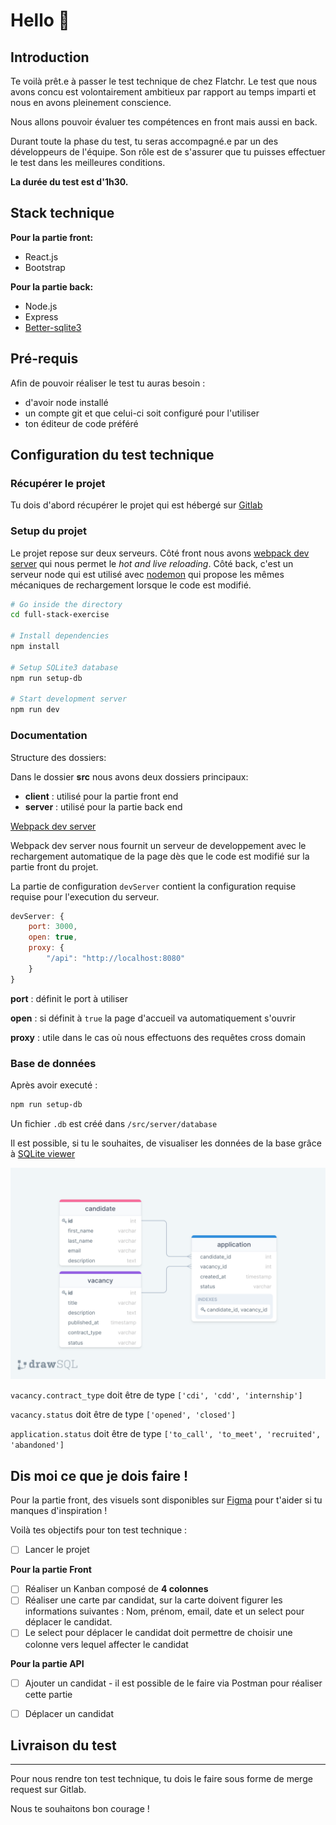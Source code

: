 # Hello 👋

## Introduction

Te voilà prêt.e à passer le test technique de chez Flatchr.
Le test que nous avons concu est volontairement ambitieux par rapport au
temps imparti et nous en avons pleinement conscience.

Nous allons pouvoir évaluer tes compétences en front mais aussi en back.

Durant toute la phase du test, tu seras accompagné.e par un des développeurs de l'équipe.
Son rôle est de s'assurer que tu puisses effectuer le test dans les meilleures conditions.

**La durée du test est d'1h30.**

## Stack technique

**Pour la partie front:**
- React.js
- Bootstrap

**Pour la partie back:**
- Node.js
- Express
- [Better-sqlite3](https://github.com/WiseLibs/better-sqlite3)

## Pré-requis

Afin de pouvoir réaliser le test tu auras besoin :

- d'avoir node installé
- un compte git et que celui-ci soit configuré pour l'utiliser
- ton éditeur de code préféré

## Configuration du test technique

### Récupérer le projet

Tu dois d'abord récupérer le projet qui est hébergé sur [Gitlab](https://gitlab.com/flatchr/public/full-stack-exercise.git)

### Setup du projet

Le projet repose sur deux serveurs.
Côté front nous avons [webpack dev server](https://webpack.js.org/configuration/dev-server/) qui nous permet le *hot and live reloading*.
Côté back, c'est un serveur node qui est utilisé avec [nodemon](https://nodemon.io/) qui propose les mêmes mécaniques de rechargement lorsque le code est modifié.

```bash
# Go inside the directory
cd full-stack-exercise

# Install dependencies
npm install

# Setup SQLite3 database
npm run setup-db

# Start development server
npm run dev
```

### Documentation

Structure des dossiers:

Dans le dossier **src** nous avons deux dossiers principaux:
- **client** : utilisé pour la partie front end
- **server** : utilisé pour la partie back end


[Webpack dev server](https://webpack.js.org/configuration/dev-server/)

Webpack dev server nous fournit un serveur de developpement avec le rechargement automatique de la page dès que le code est modifié sur la partie front du projet.

La partie de configuration `devServer` contient la configuration requise requise pour l'execution du serveur.

```js
devServer: {
    port: 3000,
    open: true,
    proxy: {
        "/api": "http://localhost:8080"
    }
}
```

**port** : définit le port à utiliser

**open** : si définit à `true` la page d'accueil va automatiquement s'ouvrir

**proxy** : utile dans le cas où nous effectuons des requêtes cross domain


### Base de données

Après avoir executé :

```bash
npm run setup-db
```

Un fichier `.db` est créé dans `/src/server/database`

Il est possible, si tu le souhaites, de visualiser les données de la base grâce à [SQLite viewer](https://inloop.github.io/sqlite-viewer/)

![data model](./data-model.png "Data model")

`vacancy.contract_type` doit être de type `['cdi', 'cdd', 'internship']`

`vacancy.status` doit être de type `['opened', 'closed']`

`application.status` doit être de type `['to_call', 'to_meet', 'recruited', 'abandoned']`


## Dis moi ce que je dois faire !


Pour la partie front, des visuels sont disponibles sur [Figma](https://www.figma.com/file/kRdPJTVUXNLOcIpLO360p9/Flatchr---Test-2023?node-id=0%3A1) pour t'aider si tu manques d'inspiration !

Voilà tes objectifs pour ton test technique :

- [ ] Lancer le projet

**Pour la partie Front**
- [ ] Réaliser un Kanban composé de **4 colonnes**
- [ ] Réaliser une carte par candidat, sur la carte doivent figurer les informations suivantes : Nom, prénom, email, date et un select pour déplacer le candidat.
- [ ] Le select pour déplacer le candidat doit permettre de choisir une colonne vers lequel affecter le candidat

**Pour la partie API**
- [ ] Ajouter un candidat - il est possible de le faire via Postman pour réaliser cette partie
- [ ] Déplacer un candidat


## Livraison du test
---
Pour nous rendre ton test technique, tu dois le faire sous forme de merge request sur Gitlab.

Nous te souhaitons bon courage !
